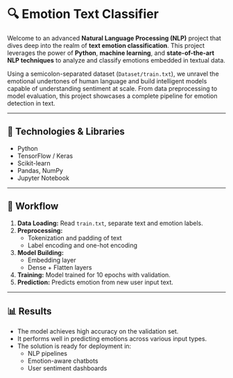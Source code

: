 # 🔍 Emotion Text Classifier

Welcome to an advanced **Natural Language Processing (NLP)** project that dives deep into the realm of **text emotion classification**. This project leverages the power of **Python**, **machine learning**, and **state-of-the-art NLP techniques** to analyze and classify emotions embedded in textual data.

Using a semicolon-separated dataset (`Dataset/train.txt`), we unravel the emotional undertones of human language and build intelligent models capable of understanding sentiment at scale. From data preprocessing to model evaluation, this project showcases a complete pipeline for emotion detection in text.

---

## 🧰 Technologies & Libraries

- Python
- TensorFlow / Keras
- Scikit-learn
- Pandas, NumPy
- Jupyter Notebook

---

## 🔄 Workflow

1. **Data Loading:** Read `train.txt`, separate text and emotion labels.
2. **Preprocessing:**
   - Tokenization and padding of text
   - Label encoding and one-hot encoding
3. **Model Building:**
   - Embedding layer
   - Dense + Flatten layers
4. **Training:** Model trained for 10 epochs with validation.
5. **Prediction:** Predicts emotion from new user input text.

---

## 📊 Results

- The model achieves high accuracy on the validation set.
- It performs well in predicting emotions across various input types.
- The solution is ready for deployment in:
  - NLP pipelines  
  - Emotion-aware chatbots  
  - User sentiment dashboards 
